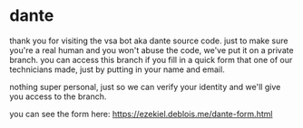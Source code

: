 # dante

thank you for visiting the vsa bot aka dante source code. just to make sure you're a real human and you won't abuse the code, we've put it on a private branch. you can access this branch if you fill in a quick form that one of our technicians made, just by putting in your name and email.

nothing super personal, just so we can verify your identity and we'll give you access to the branch. 

you can see the form here: https://ezekiel.deblois.me/dante-form.html
